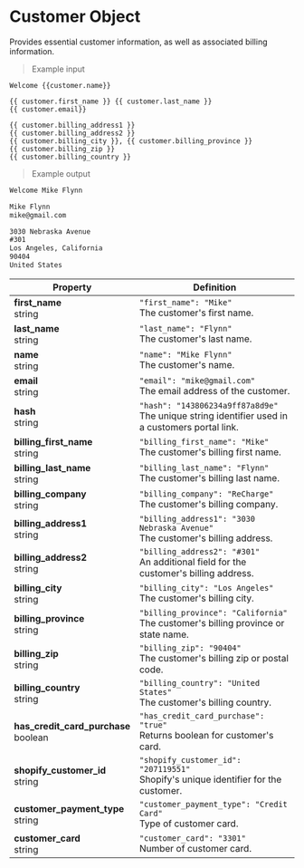 # Customer Object
<aside class="notice">
Provides essential customer information, as well as associated billing information.
</aside>

> Example input

```liquid
Welcome {{customer.name}}

{{ customer.first_name }} {{ customer.last_name }}
{{ customer.email}}

{{ customer.billing_address1 }}
{{ customer.billing_address2 }}
{{ customer.billing_city }}, {{ customer.billing_province }}
{{ customer.billing_zip }}
{{ customer.billing_country }}
```

> Example output

```html
Welcome Mike Flynn

Mike Flynn
mike@gmail.com

3030 Nebraska Avenue
#301
Los Angeles, California
90404
United States
```

Property | Definition
--------- | -------
<b>first_name</b> <br> string| `"first_name": "Mike"`<br>  The customer's first name.
<b>last_name</b> <br> string| `"last_name": "Flynn"`<br>  The customer's last name.
<b>name</b> <br> string| `"name": "Mike Flynn"`<br>  The customer's name.
<b>email</b> <br> string|  `"email": "mike@gmail.com"` <br> The email address of the customer.
<b>hash</b>  <br> string |  `"hash": "143806234a9ff87a8d9e"` <br> The unique string identifier used in a customers portal link.
<b>billing_first_name</b> <br> string| `"billing_first_name": "Mike"`<br>  The customer's billing first name.
<b>billing_last_name</b> <br> string| `"billing_last_name": "Flynn"`<br>  The customer's billing last name.
<b>billing_company</b> <br> string| `"billing_company": "ReCharge"`<br>  The customer's billing company.
<b>billing_address1</b> <br> string| `"billing_address1": "3030 Nebraska Avenue"`<br> The customer's billing address.
<b>billing_address2</b> <br> string| `"billing_address2": "#301"`<br>  An additional field for the customer's billing address.
<b>billing_city</b> <br> string| `"billing_city": "Los Angeles"`<br> The customer's billing city.
<b>billing_province</b> <br> string| `"billing_province": "California"`<br>   The customer's billing province or state name.
<b>billing_zip</b> <br> string| `"billing_zip": "90404"`<br> The customer's billing zip or postal code.
<b>billing_country</b> <br> string| `"billing_country": "United States"`<br>   The customer's billing country.
<b>has_credit_card_purchase</b> <br> boolean| `"has_credit_card_purchase": "true"` <br> Returns boolean for customer's card.
<b>shopify_customer_id</b> <br> string| `"shopify_customer_id": "207119551"` <br> Shopify's unique identifier for the customer.
<b>customer_payment_type</b> <br> string| `"customer_payment_type": "Credit Card"` <br> Type of customer card.
<b>customer_card</b> <br> string| `"customer_card": "3301"` <br> Number of customer card.
